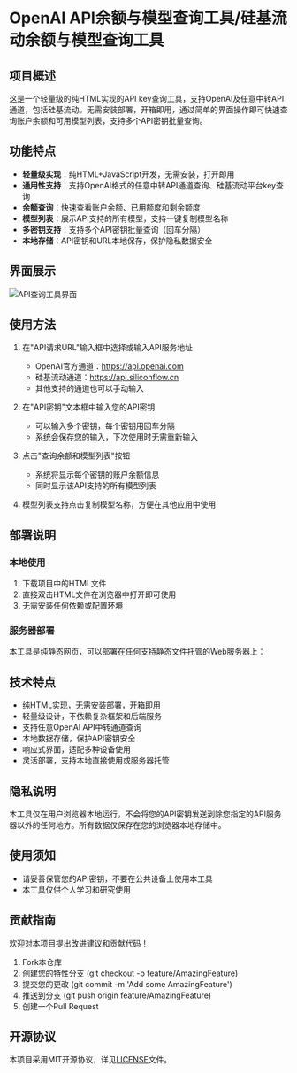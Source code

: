 # OpenAI API余额与模型查询工具/硅基流动余额与模型查询工具

## 项目概述

这是一个轻量级的纯HTML实现的API key查询工具，支持OpenAI及任意中转API通道，包括硅基流动。无需安装部署，开箱即用，通过简单的界面操作即可快速查询账户余额和可用模型列表，支持多个API密钥批量查询。

## 功能特点

- **轻量级实现**：纯HTML+JavaScript开发，无需安装，打开即用
- **通用性支持**：支持OpenAI格式的任意中转API通道查询、硅基流动平台key查询
- **余额查询**：快速查看账户余额、已用额度和剩余额度
- **模型列表**：展示API支持的所有模型，支持一键复制模型名称
- **多密钥支持**：支持多个API密钥批量查询（回车分隔）
- **本地存储**：API密钥和URL本地保存，保护隐私数据安全

## 界面展示

![API查询工具界面](https://github.com/user-attachments/assets/eb0b716f-8f95-4e94-8a4a-2a6dd07288d3)

## 使用方法

1. 在"API请求URL"输入框中选择或输入API服务地址
   - OpenAI官方通道：https://api.openai.com
   - 硅基流动通道：https://api.siliconflow.cn
   - 其他支持的通道也可以手动输入

2. 在"API密钥"文本框中输入您的API密钥
   - 可以输入多个密钥，每个密钥用回车分隔
   - 系统会保存您的输入，下次使用时无需重新输入

3. 点击"查询余额和模型列表"按钮
   - 系统将显示每个密钥的账户余额信息
   - 同时显示该API支持的所有模型列表

4. 模型列表支持点击复制模型名称，方便在其他应用中使用

## 部署说明

### 本地使用

1. 下载项目中的HTML文件
2. 直接双击HTML文件在浏览器中打开即可使用
3. 无需安装任何依赖或配置环境

### 服务器部署

本工具是纯静态网页，可以部署在任何支持静态文件托管的Web服务器上：

## 技术特点

- 纯HTML实现，无需安装部署，开箱即用
- 轻量级设计，不依赖复杂框架和后端服务
- 支持任意OpenAI API中转通道查询
- 本地数据存储，保护API密钥安全
- 响应式界面，适配多种设备使用
- 灵活部署，支持本地直接使用或服务器托管

## 隐私说明

本工具仅在用户浏览器本地运行，不会将您的API密钥发送到除您指定的API服务器以外的任何地方。所有数据仅保存在您的浏览器本地存储中。

## 使用须知

- 请妥善保管您的API密钥，不要在公共设备上使用本工具
- 本工具仅供个人学习和研究使用

## 贡献指南

欢迎对本项目提出改进建议和贡献代码！

1. Fork本仓库
2. 创建您的特性分支 (git checkout -b feature/AmazingFeature)
3. 提交您的更改 (git commit -m 'Add some AmazingFeature')
4. 推送到分支 (git push origin feature/AmazingFeature)
5. 创建一个Pull Request

## 开源协议

本项目采用MIT开源协议，详见[LICENSE](./LICENSE)文件。

